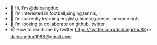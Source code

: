 - 👋 Hi, I’m @daibangduc
- 👀 I’m interested in football,singing,tennis,..
- 🌱 I’m currently learning english,chinese,greece, become rich
- 💞️ I’m looking to collaborate on github, twitter
- 📫 How to reach me by twitter https://twitter.com/daibangduc88 or daibangduc1988@gmail.com

<!---
daibangduc/daibangduc is a ✨ special ✨ repository because its `README.md` (this file) appears on your GitHub profile.
You can click the Preview link to take a look at your changes.
--->
